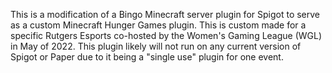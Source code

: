 This is a modification of a Bingo Minecraft server plugin for Spigot to serve as a custom Minecraft Hunger Games plugin. This is custom made for a specific Rutgers Esports co-hosted by the Women's Gaming League (WGL) in May of 2022. This plugin likely will not run on any current version of Spigot or Paper due to it being a "single use" plugin for one event.
